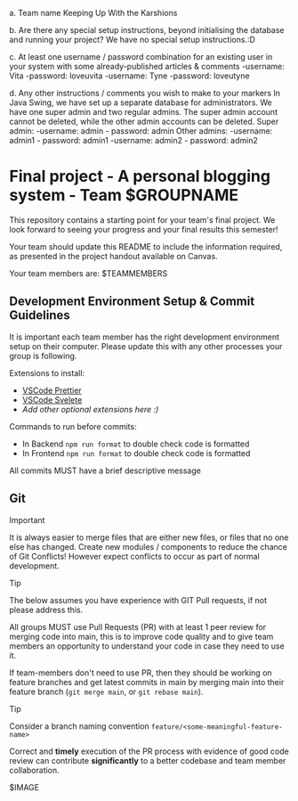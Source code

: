 a. Team name
    Keeping Up With the Karshions

b. Are there any special setup instructions, beyond initialising the database and running your project?
    We have no special setup instructions.:D

c. At least one username / password combination for an existing user in your system with some already-published articles & comments
    -username: Vita -password: loveuvita
    -username: Tyne -password: loveutyne

d. Any other instructions / comments you wish to make to your markers
    In Java Swing, we have set up a separate database for administrators. We have one super admin and two regular admins. The super admin account cannot be deleted, while the other admin accounts can be deleted.
    Super admin:
        -username: admin - password: admin
    Other admins:
        -username: admin1 - password: admin1
        -username: admin2 - password: admin2















# Final project - A personal blogging system - Team $GROUPNAME

This repository contains a starting point for your team's final project. We look forward to seeing your progress and your final results this semester!

Your team should update this README to include the information required, as presented in the project handout available on Canvas.

Your team members are:
$TEAMMEMBERS

## Development Environment Setup & Commit Guidelines

It is important each team member has the right development environment setup on their computer.
Please update this with any other processes your group is following.

Extensions to install:

- [VSCode Prettier](https://marketplace.visualstudio.com/items?itemName=esbenp.prettier-vscode)
- [VSCode Svelete](https://marketplace.visualstudio.com/items?itemName=svelte.svelte-vscode)
- _Add other optional extensions here :)_

Commands to run before commits:

- In Backend `npm run format` to double check code is formatted
- In Frontend `npm run format` to double check code is formatted

All commits MUST have a brief descriptive message

## Git

> [!IMPORTANT]
> It is always easier to merge files that are either new files, or files that no one else has changed. Create new modules / components to reduce the chance of Git Conflicts! However expect conflicts to occur as part of normal development.

> [!TIP]
> The below assumes you have experience with GIT Pull requests, if not please address this.

All groups MUST use Pull Requests (PR) with at least 1 peer review for merging code into main, this is to improve code quality and to give team members an opportunity to understand your code in case they need to use it.

If team-members don't need to use PR, then they should be working on feature branches and get latest commits in main by merging main into their feature branch (`git merge main`, or `git rebase main`).

> [!TIP]
> Consider a branch naming convention `feature/<some-meaningful-feature-name>`

Correct and **timely** execution of the PR process with evidence of good code review can contribute **significantly** to a better codebase and team member collaboration.

$IMAGE
